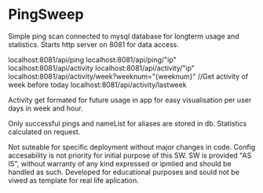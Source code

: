 # PingSweep
Simple ping scan connected to mysql database for longterm usage and statistics.
Starts http server on 8081 for data access.

localhost:8081/api/ping
localhost:8081/api/ping/"ip"
localhost:8081/api/activity
localhost:8081/api/activity/"ip"
localhost:8081/api/activity/week?weeknum="{weeknum}" //Get activity of week before today
localhost:8081/api/activity/lastweek

Activity get formated for future usage in app for easy visualisation per user days in week and hour.

Only successful pings and nameList for aliases are stored in db. Statistics calculated on request.

Not suteable for specific deployment without major changes in code. Config accesability is not priority for initial purpose of this SW.
SW is provided "AS IS", without warranty of any kind expressed or ipmlied and should be handled as such. Developed for educational purposes and sould not be viwed as template for real life aplication.
